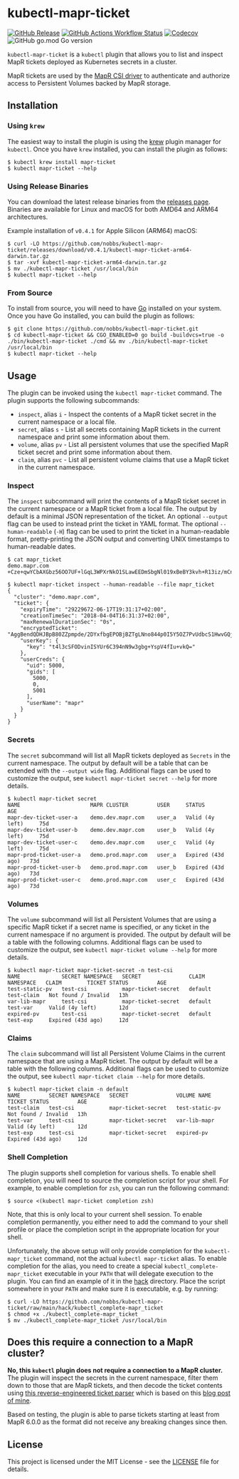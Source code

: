 # kubectl-mapr-ticket

[![GitHub Release](https://img.shields.io/github/v/release/nobbs/kubectl-mapr-ticket)](https://github.com/nobbs/kubectl-mapr-ticket/releases/latest)
[![GitHub Actions Workflow Status](https://img.shields.io/github/actions/workflow/status/nobbs/kubectl-mapr-ticket/ci.yaml?branch=release-please--branches--main&label=CI%20Build)](https://github.com/nobbs/kubectl-mapr-ticket/actions/workflows/ci.yaml)
[![Codecov](https://img.shields.io/codecov/c/github/nobbs/kubectl-mapr-ticket)](https://app.codecov.io/gh/nobbs/kubectl-mapr-ticket)
![GitHub go.mod Go version](https://img.shields.io/github/go-mod/go-version/nobbs/kubectl-mapr-ticket)

`kubectl-mapr-ticket` is a `kubectl` plugin that allows you to list and inspect MapR tickets deployed as Kubernetes secrets in a cluster.

MapR tickets are used by the [MapR CSI driver](https://github.com/mapr/mapr-csi) to authenticate and authorize access to Persistent Volumes backed by MapR storage.

## Installation

### Using `krew`

The easiest way to install the plugin is using the [krew](https://krew.sigs.k8s.io/) plugin manager for `kubectl`. Once you have `krew` installed, you can install the plugin as follows:

```console
$ kubectl krew install mapr-ticket
$ kubectl mapr-ticket --help
```

### Using Release Binaries

You can download the latest release binaries from the [releases page](https://github.com/nobbs/kubectl-mapr-ticket/releases). Binaries are available for Linux and macOS for both AMD64 and ARM64 architectures.

<!-- x-release-please-start-version -->

Example installation of `v0.4.1` for Apple Silicon (ARM64) macOS:

```console
$ curl -LO https://github.com/nobbs/kubectl-mapr-ticket/releases/download/v0.4.1/kubectl-mapr-ticket-arm64-darwin.tar.gz
$ tar -xvf kubectl-mapr-ticket-arm64-darwin.tar.gz
$ mv ./kubectl-mapr-ticket /usr/local/bin
$ kubectl mapr-ticket --help
```

<!-- x-release-please-end -->

### From Source

To install from source, you will need to have [Go](https://golang.org/) installed on your system. Once you have Go installed, you can build the plugin as follows:

```console
$ git clone https://github.com/nobbs/kubectl-mapr-ticket.git
$ cd kubectl-mapr-ticket && CGO_ENABLED=0 go build -buildvcs=true -o ./bin/kubectl-mapr-ticket ./cmd && mv ./bin/kubectl-mapr-ticket /usr/local/bin
$ kubectl mapr-ticket --help
```

## Usage

The plugin can be invoked using the `kubectl mapr-ticket` command. The plugin supports the following subcommands:

- `inspect`, alias `i` - Inspect the contents of a MapR ticket secret in the current namespace or a local file.
- `secret`, alias `s` - List all secrets containing MapR tickets in the current namespace and print some information about them.
- `volume`, alias `pv` - List all persistent volumes that use the specified MapR ticket secret and print some information about them.
- `claim`, alias `pvc` - List all persistent volume claims that use a MapR ticket in the current namespace.

### Inspect

The `inspect` subcommand will print the contents of a MapR ticket secret in the current namespace or a MapR ticket from a local file. The output by default is a minimal JSON representation of the ticket. An optional `--output` flag can be used to instead print the ticket in YAML format. The optional `--human-readable` (`-H`) flag can be used to print the ticket in a human-readable format, pretty-printing the JSON output and converting UNIX timestamps to human-readable dates.

```consol
$ cat mapr_ticket
demo.mapr.com +Cze+qwYCbAXGbz56OO7UF+lGqL3WPXrNkO1SLawEEDmSbgNl019xBeBY3kvh+R13iz/mCnwpzsLQw4Y5jEnv5GtuIWbeoC95ha8VKwX8MKcE6Kn9nZ2AF0QminkHwNVBx6TDriGZffyJCfZzivBwBSdKoQEWhBOPFCIMAi7w2zV/SX5Ut7u4qIKvEpr0JHV7sLMWYLhYncM6CKMd7iECGvECsBvEZRVj+dpbEY0BaRN/W54/7wNWaSVELUF6JWHQ8dmsqty4cZlI0/MV10HZzIbl9sMLFQ=

$ kubectl mapr-ticket inspect --human-readable --file mapr_ticket
{
  "cluster": "demo.mapr.com",
  "ticket": {
    "expiryTime": "29229672-06-17T19:31:17+02:00",
    "creationTimeSec": "2018-04-04T16:31:37+02:00",
    "maxRenewalDurationSec": "0s",
    "encryptedTicket": "AggBendQDHJBpB80ZZpmpde/2DYxfbgEPOBjBZTgLNno844p0I5Y5OZ7PvUdbcS1HwvGQjOWnsX3oIS3F6ZrGLeNWxKwQW9VtQG7EcOZFFtHCFMjcnWU3RSGo6dRn8EndfObMZBbXAQYJks5Qw==",
    "userKey": {
      "key": "t4l3cSFODvinISYUr6C394nN9w3gbg+YspV4fIu+vkQ="
    },
    "userCreds": {
      "uid": 5000,
      "gids": [
        5000,
        0,
        5001
      ],
      "userName": "mapr"
    }
  }
}
```

### Secrets

The `secret` subcommand will list all MapR tickets deployed as `Secrets` in the current namespace. The output by default will be a table that can be extended with the `--output wide` flag. Additional flags can be used to customize the output, see `kubectl mapr-ticket secret --help` for more details.

```console
$ kubectl mapr-ticket secret
NAME                      MAPR CLUSTER         USER     STATUS              AGE
mapr-dev-ticket-user-a    demo.dev.mapr.com    user_a   Valid (4y left)     75d
mapr-dev-ticket-user-b    demo.dev.mapr.com    user_b   Valid (4y left)     75d
mapr-dev-ticket-user-c    demo.dev.mapr.com    user_c   Valid (4y left)     75d
mapr-prod-ticket-user-a   demo.prod.mapr.com   user_a   Expired (43d ago)   73d
mapr-prod-ticket-user-b   demo.prod.mapr.com   user_b   Expired (43d ago)   73d
mapr-prod-ticket-user-c   demo.prod.mapr.com   user_c   Expired (43d ago)   73d
```

### Volumes

The `volume` subcommand will list all Persistent Volumes that are using a specific MapR ticket if a secret name is specified, or any ticket in the current namespace if no argument is provided. The output by default will be a table with the following columns. Additional flags can be used to customize the output, see `kubectl mapr-ticket volume --help` for more details.

```console
$ kubectl mapr-ticket mapr-ticket-secret -n test-csi
NAME             SECRET NAMESPACE   SECRET               CLAIM NAMESPACE   CLAIM        TICKET STATUS         AGE
test-static-pv   test-csi           mapr-ticket-secret   default           test-claim   Not found / Invalid   13h
var-lib-mapr     test-csi           mapr-ticket-secret   default           test-var     Valid (4y left)       12d
expired-pv       test-csi           mapr-ticket-secret   default           test-exp     Expired (43d ago)     12d
```

### Claims

The `claim` subcommand will list all Persistent Volume Claims in the current namespace that are using a MapR ticket. The output by default will be a table with the following columns. Additional flags can be used to customize the output, see `kubectl mapr-ticket claim --help` for more details.

```console
$ kubectl mapr-ticket claim -n default
NAME         SECRET NAMESPACE   SECRET               VOLUME NAME      TICKET STATUS         AGE
test-claim   test-csi           mapr-ticket-secret   test-static-pv   Not found / Invalid   13h
test-var     test-csi           mapr-ticket-secret   var-lib-mapr     Valid (4y left)       12d
test-exp     test-csi           mapr-ticket-secret   expired-pv       Expired (43d ago)     12d
```

### Shell Completion

The plugin supports shell completion for various shells. To enable shell completion, you will need to source the completion script for your shell. For example, to enable completion for `zsh`, you can run the following command:

```console
$ source <(kubectl mapr-ticket completion zsh)
```

Note, that this is only local to your current shell session. To enable completion permanently, you either need to add the command to your shell profile or place the completion script in the appropriate location for your shell.

Unfortunately, the above setup will only provide completion for the `kubectl-mapr_ticket` command, not the actual `kubectl mapr-ticket` alias. To enable completion for the alias, you need to create a special `kubectl_complete-mapr_ticket` executable in your `PATH` that will delegate execution to the plugin. You can find an example of it in the [hack](hack) directory. Place the script somewhere in your `PATH` and make sure it is executable, e.g. by running:

```console
$ curl -LO https://github.com/nobbs/kubectl-mapr-ticket/raw/main/hack/kubectl_complete-mapr_ticket
$ chmod +x ./kubectl_complete-mapr_ticket
$ mv ./kubectl_complete-mapr_ticket /usr/local/bin
```

## Does this require a connection to a MapR cluster?

**No, this `kubectl` plugin does not require a connection to a MapR cluster.** The plugin will inspect the secrets in the current namespace, filter them down to those that are MapR tickets, and then decode the ticket contents using [this reverse-engineered ticket parser](https://github.com/nobbs/mapr-ticket-parser) which is based on this [blog post of mine](https://nobbs.dev/posts/reverse-engineering-mapr-ticket-format/).

Based on testing, the plugin is able to parse tickets starting at least from MapR 6.0.0 as the format did not receive any breaking changes since then.

## License

This project is licensed under the MIT License - see the [LICENSE](LICENSE) file for details.
